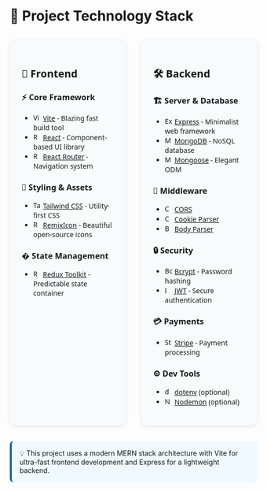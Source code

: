 # 🚀 Project Technology Stack

<div style="display: grid; grid-template-columns: 1fr 1fr; gap: 2rem; margin: 2rem 0; font-family: 'Segoe UI', Tahoma, Geneva, Verdana, sans-serif;">

<div style="background: #f8fafc; padding: 1.5rem; border-radius: 12px; box-shadow: 0 2px 8px rgba(0,0,0,0.1);">

## 🌈 Frontend

### ⚡ Core Framework
- <img src="https://vitejs.dev/logo.svg" width="16" height="16" alt="Vite"/> [Vite](https://vitejs.dev/) - Blazing fast build tool
- <img src="https://react.dev/favicon.ico" width="16" height="16" alt="React"/> [React](https://react.dev/) - Component-based UI library
- <img src="https://reactrouter.com/favicon-light.png" width="16" height="16" alt="React Router"/> [React Router](https://reactrouter.com/) - Navigation system

### 🎨 Styling & Assets
- <img src="https://tailwindcss.com/favicon-32x32.png" width="16" height="16" alt="Tailwind"/> [Tailwind CSS](https://tailwindcss.com/) - Utility-first CSS
- <img src="https://remixicon.com/favicon.ico" width="16" height="16" alt="RemixIcon"/> [RemixIcon](https://remixicon.com/) - Beautiful open-source icons

### � State Management
- <img src="https://redux-toolkit.js.org/img/redux.svg" width="16" height="16" alt="Redux"/> [Redux Toolkit](https://redux-toolkit.js.org/) - Predictable state container

</div>

<div style="background: #f8fafc; padding: 1.5rem; border-radius: 12px; box-shadow: 0 2px 8px rgba(0,0,0,0.1);">

## 🛠️ Backend

### 🏗️ Server & Database
- <img src="https://expressjs.com/images/favicon.png" width="16" height="16" alt="Express"/> [Express](https://expressjs.com/) - Minimalist web framework
- <img src="https://www.mongodb.com/assets/images/global/favicon.ico" width="16" height="16" alt="MongoDB"/> [MongoDB](https://www.mongodb.com/) - NoSQL database
- <img src="https://mongoosejs.com/docs/images/favicon.png" width="16" height="16" alt="Mongoose"/> [Mongoose](https://mongoosejs.com/) - Elegant ODM

### 🔌 Middleware
- <img src="https://www.npmjs.com/favicon.ico" width="16" height="16" alt="CORS"/> [CORS](https://www.npmjs.com/package/cors)
- <img src="https://www.npmjs.com/favicon.ico" width="16" height="16" alt="Cookie Parser"/> [Cookie Parser](https://www.npmjs.com/package/cookie-parser)
- <img src="https://www.npmjs.com/favicon.ico" width="16" height="16" alt="Body Parser"/> [Body Parser](https://www.npmjs.com/package/body-parser)

### 🔒 Security
- <img src="https://www.npmjs.com/favicon.ico" width="16" height="16" alt="Bcrypt"/> [Bcrypt](https://www.npmjs.com/package/bcrypt) - Password hashing
- <img src="https://jwt.io/img/favicon.ico" width="16" height="16" alt="JWT"/> [JWT](https://jwt.io/) - Secure authentication

### 💳 Payments
- <img src="https://stripe.com/favicon.ico" width="16" height="16" alt="Stripe"/> [Stripe](https://stripe.com/) - Payment processing

### ⚙️ Dev Tools
- <img src="https://www.npmjs.com/favicon.ico" width="16" height="16" alt="dotenv"/> [dotenv](https://www.npmjs.com/package/dotenv) (optional)
- <img src="https://nodemon.io/favicon.ico" width="16" height="16" alt="Nodemon"/> [Nodemon](https://nodemon.io/) (optional)

</div>
</div>

<div style="margin-top: 2rem; padding: 1rem; background: #f0f9ff; border-radius: 8px; border-left: 4px solid #0369a1;">
💡 This project uses a modern MERN stack architecture with Vite for ultra-fast frontend development and Express for a lightweight backend.
</div>